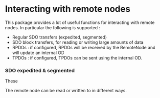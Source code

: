 # Interacting with remote nodes

This package provides a lot of useful functions for interacting with remote nodes.
In particular the following is supported :
- Regular SDO transfers (expedited, segmented)
- SDO block transfers, for reading or writing large amounts of data
- RPDOs : if configured, RPDOs will be received by the RemoteNode and will update
an internal OD
- TPDOs : if configured, TPDOs can be sent using the internal OD.


### SDO expedited & segmented

These 

The remote node can be read or written to in different ways.